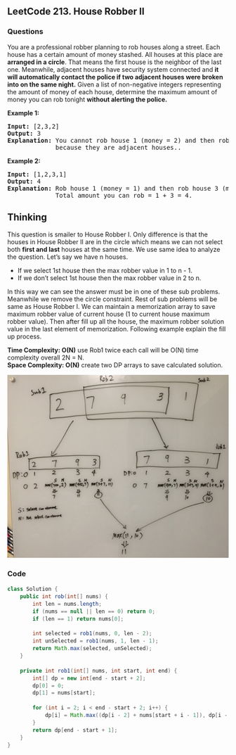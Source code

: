 <h2>LeetCode 213. House Robber II</h2>
<h3>Questions</h3>

You are a professional robber planning to rob houses along a street. Each house has a certain amount of money stashed. All houses at this place are **arranged in a circle**. That means the first house is the neighbor of the last one. Meanwhile, adjacent houses have security system connected and **it will automatically contact the police if two adjacent houses were broken into on the same night.**
Given a list of non-negative integers representing the amount of money of each house, determine the maximum amount of money you can rob tonight **without alerting the police.**

**Example 1:**
<pre><b>Input:</b> [2,3,2]
<b>Output:</b> 3
<b>Explanation:</b> You cannot rob house 1 (money = 2) and then rob house 3 (money = 2),  
             because they are adjacent houses..  </pre>


**Example 2:**  
<pre>
<b>Input:</b> [1,2,3,1]  
<b>Output:</b> 4   
<b>Explanation:</b> Rob house 1 (money = 1) and then rob house 3 (money = 3).  
             Total amount you can rob = 1 + 3 = 4.  
</pre>


<h2>Thinking</h2>

This question is smailer to House Robber I. Only difference is that the houses in House Robber II are in the circle which means we can not select both **first and last** houses at the same time. We use same idea to analyze the question. Let’s say we have n houses.  
* If we select 1st house then the max robber value in 1 to n - 1.
* If we don’t select 1st house then the max robber value in 2 to n.  

In this way we can see the answer must be in one of these sub problems. Meanwhile we remove the circle constraint. Rest of sub problems will be same as House Robber I. We can maintain a memorization array to save maximum robber value of current house (1 to current house maximum robber value). Then after fill up all the house, the maximum robber solution value in the last element of memorization. Following example explain the fill up process.  

**Time Complexity: O(N)** use Rob1 twice each call will be O(N) time complexity overall 2N = N.  
**Space Complexity: O(N)** create two DP arrays to save calculated solution. 

![Rob2](https://github.com/junj0619/CodeLab/blob/master/src/CS1802/Images/Rob2.jpg)

<h3>Code</h3>

```java
class Solution {
    public int rob(int[] nums) {
        int len = nums.length;
        if (nums == null || len == 0) return 0;
        if (len == 1) return nums[0];
        
        int selected = rob1(nums, 0, len - 2);
        int unSelected = rob1(nums, 1, len - 1);
        return Math.max(selected, unSelected);
    }
    
    private int rob1(int[] nums, int start, int end) {             
        int[] dp = new int[end - start + 2];
        dp[0] = 0;        
        dp[1] = nums[start];        
        
        for (int i = 2; i < end - start + 2; i++) {
            dp[i] = Math.max((dp[i - 2] + nums[start + i - 1]), dp[i - 1]);
        }
        return dp[end - start + 1];
    }
}

